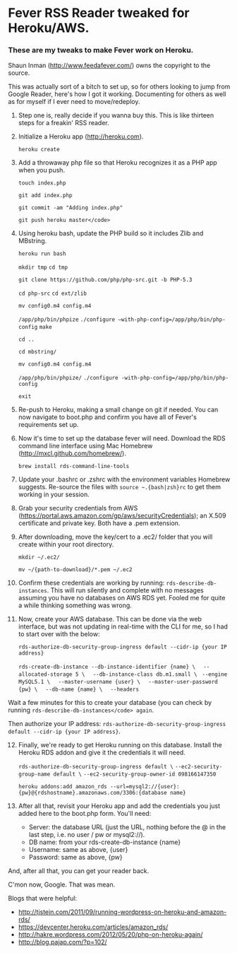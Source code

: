 Fever RSS Reader tweaked for Heroku/AWS.
========================================

### These are my tweaks to make Fever work on Heroku.
Shaun Inman (http://www.feedafever.com/) owns the copyright to the source.

This was actually sort of a bitch to set up, so for others looking to jump from Google Reader, here's how I got it working. Documenting for others as well as for myself if I ever need to move/redeploy.

1. Step one is, really decide if you wanna buy this. This is like thirteen steps for a freakin' RSS reader.

2. Initialize a Heroku app (http://heroku.com).

	`heroku create`

3. Add a throwaway php file so that Heroku recognizes it as a PHP app when you push.

	`touch index.php`

	`git add index.php`

	`git commit -am "Adding index.php"`

	`git push heroku master</code>`

4. Using heroku bash, update the PHP build so it includes Zlib and MBstring.

	`heroku run bash`

	`mkdir tmp`
	`cd tmp`
	 
	`git clone https://github.com/php/php-src.git -b PHP-5.3`
	 
	`cd php-src`
	`cd ext/zlib`

	`mv config0.m4 config.m4`

	`/app/php/bin/phpize`
	`./configure –with-php-config=/app/php/bin/php-config`
	`make`
	 
	`cd ..`

	`cd mbstring/`

	`mv config0.m4 config.m4`

	`/app/php/bin/phpize/`
	`./configure -with-php-config=/app/php/bin/php-config`

	`exit`

5. Re-push to Heroku, making a small change on git if needed. You can now navigate to boot.php and confirm you have all of Fever's requirements set up.

6. Now it's time to set up the database fever will need. Download the RDS command line interface using Mac Homebrew (http://mxcl.github.com/homebrew/). 

	`brew install rds-command-line-tools`

7. Update your .bashrc or .zshrc with the environment variables Homebrew suggests. Re-source the files with `source ~.{bash|zsh}rc` to get them working in your session.

8. Grab your security credentials from AWS (https://portal.aws.amazon.com/gp/aws/securityCredentials); an X.509 certificate and private key. Both have a .pem extension.

9. After downloading, move the key/cert to a .ec2/ folder that you will create within your root directory.

	`mkdir ~/.ec2/`

	`mv ~/{path-to-download}/*.pem ~/.ec2`

10. Confirm these credentials are working by running: `rds-describe-db-instances`. This will run silently and complete with no messages assuming you have no databases on AWS RDS yet. Fooled me for quite a while thinking something was wrong.

11. Now, create your AWS database. This can be done via the web interface, but was not updating in real-time with the CLI for me, so I had to start over with the below:

	`rds-authorize-db-security-group-ingress default --cidr-ip {your IP address}`

	`rds-create-db-instance --db-instance-identifier {name} \`
	`  --allocated-storage 5 \`
	`  --db-instance-class db.m1.small \`
	`  --engine MySQL5.1 \ `
	`  --master-username {user} \`
	`  --master-user-password {pw} \`
	`  --db-name {name} \`
	`  --headers`

Wait a few minutes for this to create your database (you can check by running `rds-describe-db-instances</code> again`.

Then authorize your IP address: `rds-authorize-db-security-group-ingress default --cidr-ip {your IP address}`.

12. Finally, we're ready to get Heroku running on this database. Install the Heroku RDS addon and give it the credentials it will need.
	
	`rds-authorize-db-security-group-ingress default \`
	  `--ec2-security-group-name default \`
	  `--ec2-security-group-owner-id 098166147350`

	`heroku addons:add amazon_rds --url=mysql2://{user}:{pw}@{rdshostname}.amazonaws.com/3306:{database name}`

13. After all that, revisit your Heroku app and add the credentials you just added here to the boot.php form. You'll need:
	- Server: the database URL (just the URL, nothing before the @ in the last step, i.e. no user / pw or mysql2://).
	- DB name: from your rds-create-db-instance {name}
	- Username: same as above, {user}
	- Password: same as above, {pw}

And, after all that, you can get your reader back.

C'mon now, Google. That was mean.

Blogs that were helpful:  
- http://tjstein.com/2011/09/running-wordpress-on-heroku-and-amazon-rds/  
- https://devcenter.heroku.com/articles/amazon_rds/  
- http://hakre.wordpress.com/2012/05/20/php-on-heroku-again/  
- http://blog.pajap.com/?p=102/
